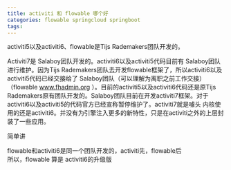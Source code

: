 ```yaml
---
title: activiti 和 flowable 哪个好
categories: flowable springcloud springboot
tags: 
---
```

activiti5以及activiti6、flowable是Tijs Rademakers团队开发的。

Activiti7是 Salaboy团队开发的。activiti6以及activiti5代码目前有 Salaboy团队进行维护。因为Tijs
Rademakers团队去开发flowable框架了，所以activiti6以及activiti5代码已经交接给了
Salaboy团队（可以理解为离职之前工作交接）（flowable www.fhadmin.org
）。目前的activiti5以及activiti6代码还是原Tijs
Rademakers原有团队开发的。Salaboy团队目前在开发activiti7框架。对于activiti6以及activiti5的代码官方已经宣称暂停维护了。activiti7就是噱头
内核使用的还是activiti6。并没有为引擎注入更多的新特性，只是在activiti之外的上层封装了一些应用。

简单讲

flowable和activiti6是同一个团队开发的，activiti先，flowable后  
所以，flowable 算是 activiti6的升级版

